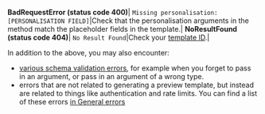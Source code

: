 **BadRequestError (status code 400)**|
`Missing personalisation: [PERSONALISATION FIELD]`|Check that the personalisation arguments in the method match the placeholder fields in the template.|
**NoResultFound (status code 404)**|
`No Result Found`|Check your [template ID](#get-a-template-by-id-arguments-template-id-required).|

In addition to the above, you may also encounter:

* [various schema validation errors](#schema-validation-errors), for example when you forget to pass in an argument, or pass in an argument of a wrong type.
* errors that are not related to generating a preview template, but instead are related to things like authentication and rate limits. You can find a list of these errors [in General errors](#general-errors)